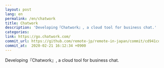 ```yaml
---
layout: post
lang: en
permalink: /en/chatwork
title: Chatwork
description: 'Developing『Chatwork』, a cloud tool for business chat.'
categories: 
link: https://go.chatwork.com/
commit_url: https://github.com/remote-jp/remote-in-japan/commit/cd941cda19893e105e655e37410ce88d64107212
commit_at:  2020-02-21 16:12:34 +0900
---
```


<p>Developing『Chatwork』, a cloud tool for business chat.</p>
